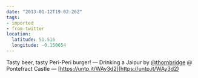 ```yaml
---
date: "2013-01-12T19:02:26Z"
tags:
- imported
- from-twitter
location:
  latitude: 51.516
  longitude: -0.150654
---
```

Tasty beer, tasty Peri-Peri burger\! — Drinking a Jaipur by [@thornbridge](/twitter/#/thornbridge) @ Pontefract Castle  — [https://untp.it/WAy3d2](https://untp.it/WAy3d2)
